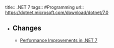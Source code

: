 title:: .NET 7
tags:: #Programming 
url:: https://dotnet.microsoft.com/download/dotnet/7.0

- ## Changes
	- [Performance Improvements in .NET 7](https://devblogs.microsoft.com/dotnet/performance_improvements_in_net_7/)